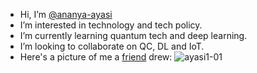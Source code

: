 - Hi, I’m [@ananya-ayasi](https://github.com/ananya-ayasi)
- I’m interested in technology and tech policy.
- I’m currently learning quantum tech and deep learning.
- I’m looking to collaborate on QC, DL and IoT.
- Here's a picture of me a [friend](https://www.linkedin.com/in/ananda-narayan-a-/) drew:
![ayasi1-01](https://user-images.githubusercontent.com/62476858/120594083-0aacd180-c45e-11eb-90a4-353f8d2f8593.png)


<!---
ananya-ayasi/ananya-ayasi is a ✨ special ✨ repository because its `README.md` (this file) appears on your GitHub profile.
You can click the Preview link to take a look at your changes.
--->
